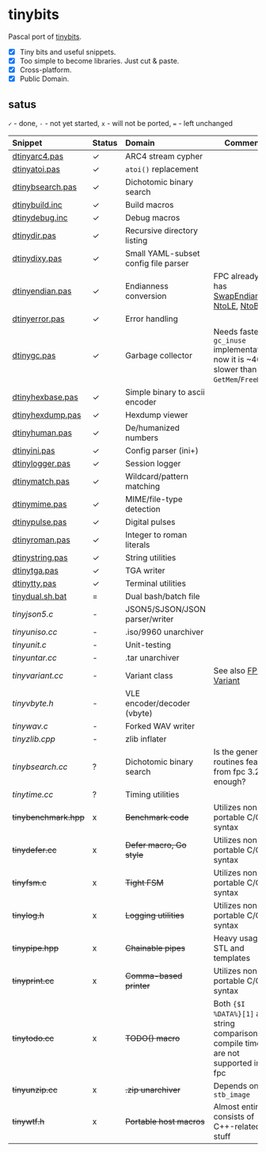 # tinybits
Pascal port of [tinybits](https://github.com/r-lyeh/tinybits).

- [x] Tiny bits and useful snippets.
- [x] Too simple to become libraries. Just cut & paste.
- [x] Cross-platform.
- [x] Public Domain.

## satus

`✓` - done, `-` - not yet started, `x` - will not be ported, `=` - left unchanged

|Snippet|Status|Domain|Comment|
|:------|:-----|:-----|-------|
|[dtinyarc4.pas](dtinyarc4.pas)|✓|ARC4 stream cypher||
|[dtinyatoi.pas](dtinyatoi.pas)|✓|`atoi()` replacement||
|[dtinybsearch.pas](dtinybsearch.pas)|✓|Dichotomic binary search||
|[dtinybuild.inc](dtinybuild.inc)|✓|Build macros||
|[dtinydebug.inc](dtinydebug.inc)|✓|Debug macros||
|[dtinydir.pas](dtinydir.pas)|✓|Recursive directory listing||
|[dtinydixy.pas](dtinydixy.pas)|✓|Small YAML-subset config file parser||
|[dtinyendian.pas](dtinyendian.pas)|✓|Endianness conversion|FPC already has [SwapEndian](https://www.freepascal.org/docs-html/rtl/system/swapendian.html), [NtoLE](https://www.freepascal.org/docs-html/rtl/system/ntole.html), [NtoBE](https://www.freepascal.org/docs-html/rtl/system/ntobe.html)|
|[dtinyerror.pas](dtinyerror.pas)|✓|Error handling||
|[dtinygc.pas](dtinygc.pas)|✓|Garbage collector|Needs faster `gc_inuse` implementation, now it is ~40x slower than `GetMem`/`FreeMem`|
|[dtinyhexbase.pas](dtinyhexbase.pas)|✓|Simple binary to ascii encoder||
|[dtinyhexdump.pas](dtinyhexdump.pas)|✓|Hexdump viewer||
|[dtinyhuman.pas](dtinyhuman.pas)|✓|De/humanized numbers||
|[dtinyini.pas](dtinyini.pas)|✓|Config parser (ini+)||
|[dtinylogger.pas](dtinylogger.pas)|✓|Session logger||
|[dtinymatch.pas](dtinymatch.pas)|✓|Wildcard/pattern matching||
|[dtinymime.pas](dtinymime.pas)|✓|MIME/file-type detection||
|[dtinypulse.pas](dtinypulse.pas)|✓|Digital pulses||
|[dtinyroman.pas](dtinyroman.pas)|✓|Integer to roman literals||
|[dtinystring.pas](dtinystring.pas)|✓|String utilities||
|[dtinytga.pas](dtinytga.pas)|✓|TGA writer||
|[dtinytty.pas](dtinytty.pas)|✓|Terminal utilities||
|[tinydual.sh.bat](tinydual.sh.bat)|=|Dual bash/batch file||
|_tinyjson5.c_|-|JSON5/SJSON/JSON parser/writer||
|_tinyuniso.cc_|-|.iso/9960 unarchiver||
|_tinyunit.c_|-|Unit-testing||
|_tinyuntar.cc_|-|.tar unarchiver||
|_tinyvariant.cc_|-|Variant class|See also [FPC's Variant](https://wiki.freepascal.org/Variant)|
|_tinyvbyte.h_|-|VLE encoder/decoder (vbyte)||
|_tinywav.c_|-|Forked WAV writer||
|_tinyzlib.cpp_|-|zlib inflater||
|_tinybsearch.cc_|?|Dichotomic binary search|Is the generic routines feature from fpc 3.2.0 enough?|
|_tinytime.cc_|?|Timing utilities||
|~~tinybenchmark.hpp~~|x|~~Benchmark code~~|Utilizes non-portable C/C++ syntax|
|~~tinydefer.cc~~|x|~~Defer macro, Go style~~|Utilizes non-portable C/C++ syntax|
|~~tinyfsm.c~~|x|~~Tight FSM~~|Utilizes non-portable C/C++ syntax|
|~~tinylog.h~~|x|~~Logging utilities~~|Utilizes non-portable C/C++ syntax|
|~~tinypipe.hpp~~|x|~~Chainable pipes~~|Heavy usage of STL and templates|
|~~tinyprint.cc~~|x|~~Comma-based printer~~|Utilizes non-portable C/C++ syntax|
|~~tinytodo.cc~~|x|~~TODO() macro~~|Both `{$I %DATA%}[1]` and string comparison in compile time are not supported in fpc|
|~~tinyunzip.cc~~|x|~~.zip unarchiver~~|Depends on `stb_image`|
|~~tinywtf.h~~|x|~~Portable host macros~~|Almost entirely consists of C++-related stuff|
